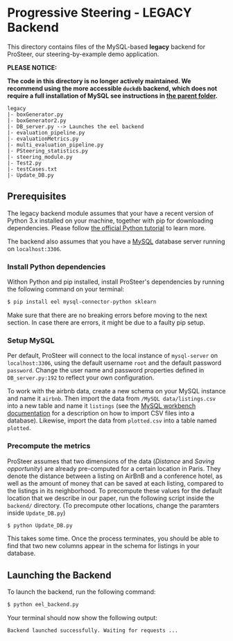 # Progressive Steering - LEGACY Backend
This directory contains files of the MySQL-based __legacy__ backend for ProSteer, our steering-by-example demo application.

__PLEASE NOTICE:__

__The code in this directory is no longer actively maintained. We recommend using the more accessible ```duckdb``` backend, which does not require a full installation of MySQL see instructions in [the parent folder](../).__

```
legacy
|- boxGenerator.py
|- boxGenerator2.py
|- DB_server.py --> Launches the eel backend
|- evaluation_pipeline.py
|- evaluationMetrics.py
|- multi_evaluation_pipeline.py
|- PSteering_statistics.py
|- steering_module.py
|- Test2.py
|- testCases.txt
|- Update_DB.py
```

## Prerequisites
The legacy backend module assumes that your have a recent version of Python 3.x installed on your machine, together with pip for downloading dependencies.
Please follow [the official Python tutorial](https://wiki.python.org/moin/BeginnersGuide/Download) to learn more.

The backend also assumes that you have a [MySQL](https://dev.mysql.com/downloads/) database server running on `localhost:3306`.


### Install Python dependencies
Withon Python and pip installed, install ProSteer's dependencies by running the following command on your terminal:

```sh
$ pip install eel mysql-connector-python sklearn
```

Make sure that there are no breaking errors before moving to the next section.
In case there are errors, it might be due to a faulty pip setup.


### Setup MySQL
Per default, ProSteer will connect to the local instance of `mysql-server` on `localhost:3306`, using the default username `root` and the default password `password`.
Change the user name and password properties defined in `DB_server.py:192` to reflect your own configuration.

To work with the airbnb data, create a new schema on your MySQL instance and name it `airbnb`.
Then import the data from `/MySQL data/listings.csv` into a new table and name it `listings` (see the [MySQL workbench documentation](https://dev.mysql.com/doc/workbench/en/wb-admin-export-import-table.html) for a description on how to import CSV files into a database). Likewise, import the data from `plotted.csv` into a table named `plotted`.


### Precompute the metrics
ProSteer assumes that two dimensions of the data (_Distance_ and _Saving opportunity_) are already pre-computed for a certain location in Paris.
They denote the distance between a listing on AirBnB and a conference hotel, as well as the amount of money that can be saved at each listing, compared to the listings in its neighborhood.
To precompute these values for the default location that we describe in our paper, run the following script inside the `backend/` directory.
(To precompute other locations, change the paramters inside `Update_DB.py`)

```sh
$ python Update_DB.py
```

This takes some time.
Once the process terminates, you should be able to find that two new columns appear in the schema for listings in your database.


## Launching the Backend
To launch the backend, run the following command:

```sh
$ python eel_backend.py
```

Your terminal should now show the following output:
```sh
Backend launched successfully. Waiting for requests ...
```
